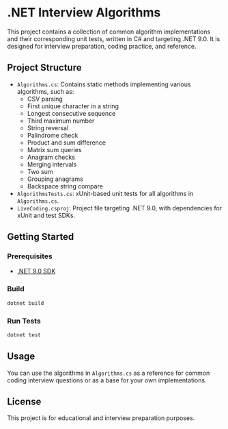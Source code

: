 # .NET Interview Algorithms

This project contains a collection of common algorithm implementations and their corresponding unit tests, written in C# and targeting .NET 9.0. It is designed for interview preparation, coding practice, and reference.

## Project Structure

- `Algorithms.cs`: Contains static methods implementing various algorithms, such as:
  - CSV parsing
  - First unique character in a string
  - Longest consecutive sequence
  - Third maximum number
  - String reversal
  - Palindrome check
  - Product and sum difference
  - Matrix sum queries
  - Anagram checks
  - Merging intervals
  - Two sum
  - Grouping anagrams
  - Backspace string compare
- `AlgorithmsTests.cs`: xUnit-based unit tests for all algorithms in `Algorithms.cs`.
- `LiveCoding.csproj`: Project file targeting .NET 9.0, with dependencies for xUnit and test SDKs.

## Getting Started

### Prerequisites
- [.NET 9.0 SDK](https://dotnet.microsoft.com/en-us/download/dotnet/9.0)

### Build
```powershell
dotnet build
```

### Run Tests
```powershell
dotnet test
```

## Usage
You can use the algorithms in `Algorithms.cs` as a reference for common coding interview questions or as a base for your own implementations.

## License
This project is for educational and interview preparation purposes.
